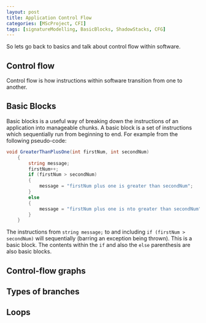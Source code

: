 ```yaml
---
layout: post
title: Application Control Flow
categories: [MScProject, CFI]
tags: [signatureModelling, BasicBlocks, ShadowStacks, CFG]
---
```


So lets go back to basics and talk about control flow within software.

## Control flow

Control flow is how instructions within software transition from one to another.

## Basic Blocks

Basic blocks is a useful way of breaking down the instructions of an application into manageable chunks. A basic block is a set of instructions which sequentially run from beginning to end. For example from the following pseudo-code:

```cs
void GreaterThanPlusOne(int firstNum, int secondNum)
    {
        string message;
        firstNum++;
        if (firstNum > secondNum)
        {
            message = "firstNum plus one is greater than secondNum";
        }
        else
        {
            message = "firstNum plus one is nto greater than secondNum"
        }
    }
```
The instructions from `string message;` to and including `if (firstNum > secondNum)` will sequentially (barring an exception being thrown). This is a basic block. The contents within the `if` and also the `else` parenthesis are also basic blocks.
## Control-flow graphs

## Types of branches

## Loops
